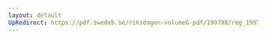 ```yaml
---
layout: default
UpRedirect: https://pdf.swedeb.se/riksdagen-volumeG-pdf/199798/reg_199798/reg_199798_0184.pdf
---
```

